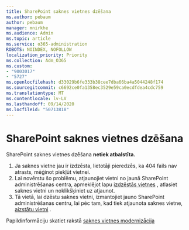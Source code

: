 ```yaml
---
title: SharePoint saknes vietnes dzēšana
ms.author: pebaum
author: pebaum
manager: mnirkhe
ms.audience: Admin
ms.topic: article
ms.service: o365-administration
ROBOTS: NOINDEX, NOFOLLOW
localization_priority: Priority
ms.collection: Adm_O365
ms.custom:
- "9003017"
- "5727"
ms.openlocfilehash: d33029b6fe333b38cee7dba66ba4a5044248f174
ms.sourcegitcommit: c6692ce0fa1358ec3529e59ca0ecdfdea4cdc759
ms.translationtype: MT
ms.contentlocale: lv-LV
ms.lasthandoff: 09/14/2020
ms.locfileid: "50713818"
---
```

# <a name="delete-the-sharepoint-root-site"></a>SharePoint saknes vietnes dzēšana

SharePoint saknes vietnes dzēšana  **netiek atbalstīta.**

1.  Ja saknes vietne jau ir izdzēsta, lietotāji pieredzēs, ka 404 fails nav atrasts, mēģinot piekļūt vietnei.
2.  Lai novērstu šo problēmu, atjaunojiet vietni no jaunā SharePoint administrēšanas centra, apmeklējot lapu  [izdzēstās vietnes](https://admin.microsoft.com/sharepoint?page=recycleBin&modern=true)  , atlasiet saknes vietni un noklikšķiniet uz atjaunot.
3.  Tā vietā, lai dzēstu saknes vietni, izmantojiet jauno SharePoint administrēšanas centru, lai pēc tam, kad tiek atjaunota saknes vietne, [aizstātu vietni](https://docs.microsoft.com/sharepoint/modern-root-site#replace-your-root-site)  .

Papildinformāciju skatiet rakstā [saknes vietnes modernizācija](https://docs.microsoft.com/sharepoint/modern-root-site)